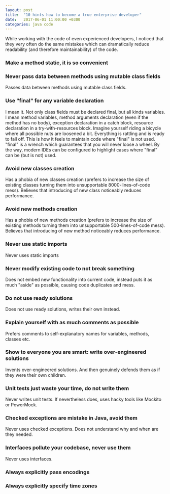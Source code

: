 ```yaml
---
layout: post
title:  "10 hints how to become a true enterprise developer"
date:   2017-06-01 11:00:00 +0300
categories: java code
---
```


While working with the code of even experienced developers, I noticed that they very often do the same mistakes which can dramatically reduce readability (and therefore maintainability) of the code.

### Make a method static, it is so convenient

### Never pass data between methods using mutable class fields

Passes data between methods using mutable class fields.

### Use "final" for any variable declaration

I mean it. Not only class fields must be declared final, but all kinds variables. I mean method variables, method arguments declaration (even if the method has no body), exception declaration in a catch block, resource declaration in a try-with-resources block.
Imagine yourself riding a bicycle where all possible nuts are loosened a bit. Everything is rattling and is ready to fall off. This is how it feels to maintain code where "final" is not used. "final" is a wrench which guarantees that you will never loose a wheel.
By the way, modern IDEs can be configured to highlight cases where "final" can be (but is not) used.

### Avoid new classes creation

Has a phobia of new classes creation (prefers to increase the size of existing classes turning them into unsupportable 8000-lines-of-code mess). Believes that introducing of new class noticeably reduces performance.

### Avoid new methods creation

Has a phobia of new methods creation (prefers to increase the size of existing methods turning them into unsupportable 500-lines-of-code mess). Believes that introducing of new method noticeably reduces performance.

### Never use static imports

Never uses static imports

### Never modify existing code to not break something

Does not embed new functionality into current code, instead puts it as much "aside" as possible, causing code duplicates and mess.

### Do not use ready solutions

Does not use ready solutions, writes their own instead.

### Explain yourself with as much comments as possible

Prefers comments to self-explanatory names for variables, methods, classes etc.

### Show to everyone you are smart: write over-engineered solutions

Invents over-engineered solutions. And then genuinely defends them as if they were their own children.

### Unit tests just waste your time, do not write them

Never writes unit tests. If nevertheless does, uses hacky tools like Mockito or PowerMock.

### Checked exceptions are mistake in Java, avoid them

Never uses checked exceptions. Does not understand why and when are they needed.

### Interfaces pollute your codebase, never use them

Never uses interfaces.

### Always explicitly pass encodings

### Always explicitly specify time zones
